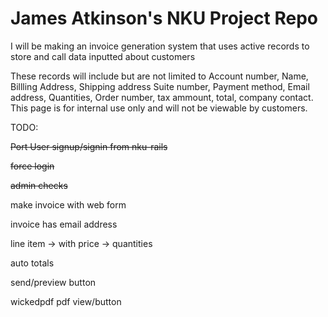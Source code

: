 # James Atkinson's NKU Project Repo

I will be making an invoice generation system that uses active records to store and call data inputted about customers

These records will include but are not limited to Account number, Name, Billling Address, Shipping address Suite number, Payment method, Email address, Quantities, Order number, tax ammount, total, company contact.
This page is for internal use only and will not be viewable by customers.

TODO:

~~Port User signup/signin from nku-rails~~

~~force login~~

~~admin checks~~

make invoice with web form

invoice has email address

line item -> with price -> quantities

auto totals

send/preview button

wickedpdf pdf view/button 
